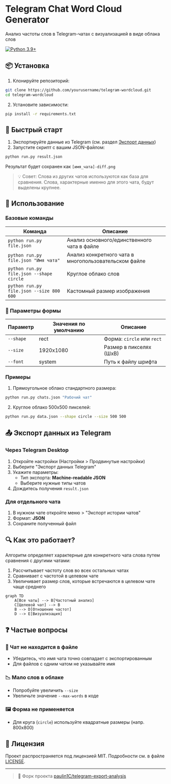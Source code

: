 # Telegram Chat Word Cloud Generator 
Анализ частоты слов в Telegram-чатах с визуализацией в виде облака слов

[![Python 3.9+](https://img.shields.io/badge/Python-3.9+-blue.svg)](https://www.python.org/downloads/)

## 📦 Установка
1. Клонируйте репозиторий:
```bash
git clone https://github.com/yourusername/telegram-wordcloud.git
cd telegram-wordcloud
```

2. Установите зависимости:
```bash
pip install -r requirements.txt
```

## 🚀 Быстрый старт
1. Экспортируйте данные из Telegram (см. раздел [Экспорт данных](#-экспорт-данных-из-telegram))
2. Запустите скрипт с вашим JSON-файлом:
```bash
python run.py result.json
```

Результат будет сохранен как `[имя_чата]-diff.png`

> 💡 Совет: Слова из других чатов используются как база для сравнения. Слова, характерные именно для этого чата, будут выделены крупнее.

## 📖 Использование
### Базовые команды
| Команда | Описание |
|---------|----------|
| `python run.py file.json` | Анализ основного/единственного чата в файле |
| `python run.py file.json "Имя чата"` | Анализ конкретного чата в многопользовательском файле |
| `python run.py file.json --shape circle` | Круглое облако слов |
| `python run.py file.json --size 800 600` | Кастомный размер изображения |

### 🎨 Параметры формы
| Параметр    | Значения по умолчанию | Описание                  |
|-------------|-----------------------|---------------------------|
| `--shape`   | rect                  | Форма: `circle` или `rect`|
| `--size`    | 1920x1080             | Размер в пикселях (ШxВ)   |
| `--font`    | system                | Путь к файлу шрифта       |

### Примеры
1. Прямоугольное облако стандартного размера:
```bash
python run.py chats.json "Рабочий чат"
```

2. Круглое облако 500x500 пикселей:
```bash
python run.py data.json --shape circle --size 500 500
```

## 📤 Экспорт данных из Telegram
### Через Telegram Desktop
1. Откройте настройки (Настройки > Продвинутые настройки)
2. Выберите "Экспорт данных Telegram"
3. Укажите параметры:
   - Тип экспорта: **Machine-readable JSON**
   - Выберите нужные типы чатов
4. Дождитесь получения `result.json`

### Для отдельного чата
1. В нужном чате откройте меню > "Экспорт истории чатов"
2. Формат: **JSON**
3. Сохраните полученный файл

## 🔍 Как это работает?
Алгоритм определяет характерные для конкретного чата слова путем сравнения с другими чатами:
1. Рассчитывает частоту слов во всех остальных чатах
2. Сравнивает с частотой в целевом чате
3. Увеличивает размер слов, которые встречаются в целевом чате чаще среднего

```mermaid
graph TD
    A[Все чаты] --> B[Частотный анализ]
    C[Целевой чат] --> B
    B --> D[Отношение частот]
    D --> E[Визуализация]
```

## ❓ Частые вопросы
### 🐛 Чат не находится в файле
- Убедитесь, что имя чата точно совпадает с экспортированным
- Для файлов с одним чатом не указывайте имя

### 📉 Мало слов в облаке
- Попробуйте увеличить `--size`
- Увеличьте значение `--max-words` в коде

### 🖼️ Форма не применяется
- Для круга (`circle`) используйте квадратные размеры (напр. 800x800)

## 📄 Лицензия
Проект распространяется под лицензией MIT. Подробности см. в файле [LICENSE](LICENSE).

---


> 🔄 Форк проекта [paulin1C/telegram-export-analysis](https://github.com/paulin1C/telegram-export-analysis) 

